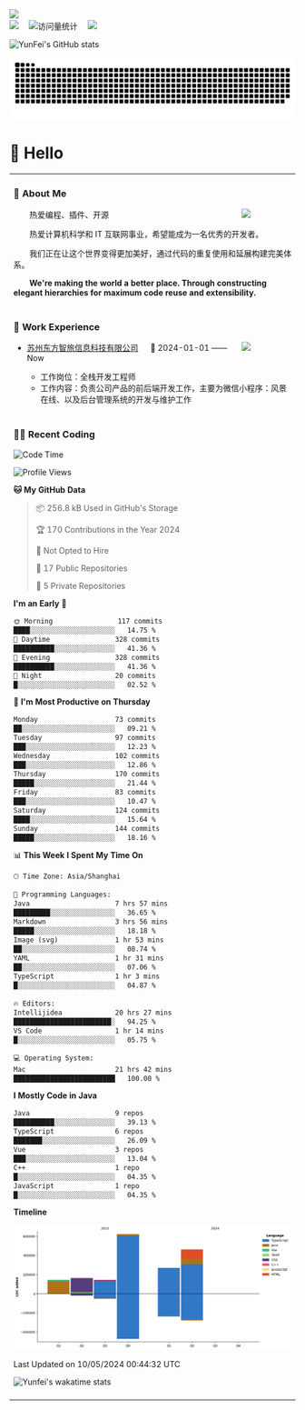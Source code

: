   <!-- dynamic typing effect 动态打字效果 -->
  <div>
    <a href="http://yunfei.plus">
      <img src="https://readme-typing-svg.demolab.com?font=Fira+Code&pause=1000&width=435&lines=console.log(%22Hello%2C%20World%22);祝您今天愉快!&center=true&size=27" />
    </a>
  </div>

  <div>
    <a href="http://yunfei.plus/"><img src="https://img.shields.io/badge/Website-博客-8c36db" /></a>&emsp;
    <!-- visitor -->
    <img src="https://komarev.com/ghpvc/?username=yunfeidog&label=Views&color=orange&style=flat" alt="访问量统计" />&emsp;
    <!-- wakatime -->    
    <a href="https://wakatime.com/@yunfeidog"><img src="https://wakatime.com/badge/user/42d0678c-368b-448b-9a77-5d21c5b55352.svg" /></a>
  </div>

![YunFei's GitHub stats](https://github-readme-stats.vercel.app/api?username=yunfeidog)

![snake](./dist/github-contribution-grid-snake.svg)

#  🙋 Hello

<table>


<tr><td>

### 🤺 About Me

<img align="right" width="88" src="https://cdn.jsdelivr.net/gh/yunfeidog/yunfeidog/assets/images/jobs.png" />

<p>&emsp;&emsp;热爱编程、插件、开源</p>
<p>&emsp;&emsp;热爱计算机科学和 IT 互联网事业，希望能成为一名优秀的开发者。</p>
<p>&emsp;&emsp;我们正在让这个世界变得更加美好，通过代码的重复使用和延展构建完美体系。</p>
<p>&emsp;&emsp;<strong>We're making the world a better place. Through constructing elegant hierarchies for maximum code reuse and extensibility.</strong></p>

</td></tr> 

<tr><td>

### 🏢 Work Experience

<img align="right" width="88" src="https://cdn.jsdelivr.net/gh/yunfeidog/yunfeidog/assets/images/yuanze.png" />

- [苏州东方智旅信息科技有限公司](http://www.leyoobao.com/) &emsp; 📌 2024-01-01 —— Now

    - 工作岗位：全栈开发工程师
    - 工作内容：负责公司产品的前后端开发工作，主要为微信小程序：风景在线、以及后台管理系统的开发与维护工作


</td></tr>

<tr><td>

### 👩‍💻 Recent Coding
<!--START_SECTION:waka-->
![Code Time](http://img.shields.io/badge/Code%20Time-1%2C077%20hrs%205%20mins-blue)

![Profile Views](http://img.shields.io/badge/Profile%20Views-237-blue)

**🐱 My GitHub Data** 

> 📦 256.8 kB Used in GitHub's Storage 
 > 
> 🏆 170 Contributions in the Year 2024
 > 
> 🚫 Not Opted to Hire
 > 
> 📜 17 Public Repositories 
 > 
> 🔑 5 Private Repositories 
 > 
**I'm an Early 🐤** 

```text
🌞 Morning                117 commits         ████░░░░░░░░░░░░░░░░░░░░░   14.75 % 
🌆 Daytime                328 commits         ██████████░░░░░░░░░░░░░░░   41.36 % 
🌃 Evening                328 commits         ██████████░░░░░░░░░░░░░░░   41.36 % 
🌙 Night                  20 commits          █░░░░░░░░░░░░░░░░░░░░░░░░   02.52 % 
```
📅 **I'm Most Productive on Thursday** 

```text
Monday                   73 commits          ██░░░░░░░░░░░░░░░░░░░░░░░   09.21 % 
Tuesday                  97 commits          ███░░░░░░░░░░░░░░░░░░░░░░   12.23 % 
Wednesday                102 commits         ███░░░░░░░░░░░░░░░░░░░░░░   12.86 % 
Thursday                 170 commits         █████░░░░░░░░░░░░░░░░░░░░   21.44 % 
Friday                   83 commits          ███░░░░░░░░░░░░░░░░░░░░░░   10.47 % 
Saturday                 124 commits         ████░░░░░░░░░░░░░░░░░░░░░   15.64 % 
Sunday                   144 commits         █████░░░░░░░░░░░░░░░░░░░░   18.16 % 
```


📊 **This Week I Spent My Time On** 

```text
🕑︎ Time Zone: Asia/Shanghai

💬 Programming Languages: 
Java                     7 hrs 57 mins       █████████░░░░░░░░░░░░░░░░   36.65 % 
Markdown                 3 hrs 56 mins       █████░░░░░░░░░░░░░░░░░░░░   18.18 % 
Image (svg)              1 hr 53 mins        ██░░░░░░░░░░░░░░░░░░░░░░░   08.74 % 
YAML                     1 hr 31 mins        ██░░░░░░░░░░░░░░░░░░░░░░░   07.06 % 
TypeScript               1 hr 3 mins         █░░░░░░░░░░░░░░░░░░░░░░░░   04.87 % 

🔥 Editors: 
Intellijidea             20 hrs 27 mins      ████████████████████████░   94.25 % 
VS Code                  1 hr 14 mins        █░░░░░░░░░░░░░░░░░░░░░░░░   05.75 % 

💻 Operating System: 
Mac                      21 hrs 42 mins      █████████████████████████   100.00 % 
```

**I Mostly Code in Java** 

```text
Java                     9 repos             ██████████░░░░░░░░░░░░░░░   39.13 % 
TypeScript               6 repos             ███████░░░░░░░░░░░░░░░░░░   26.09 % 
Vue                      3 repos             ███░░░░░░░░░░░░░░░░░░░░░░   13.04 % 
C++                      1 repo              █░░░░░░░░░░░░░░░░░░░░░░░░   04.35 % 
JavaScript               1 repo              █░░░░░░░░░░░░░░░░░░░░░░░░   04.35 % 
```



**Timeline**

![Lines of Code chart](https://raw.githubusercontent.com/yunfeidog/yunfeidog/main/assets/bar_graph.png)


 Last Updated on 10/05/2024 00:44:32 UTC
<!--END_SECTION:waka-->

![Yunfei's wakatime stats](https://github-readme-stats.vercel.app/api/wakatime?username=yunfeidog)

</td></tr>




<tr><td>

